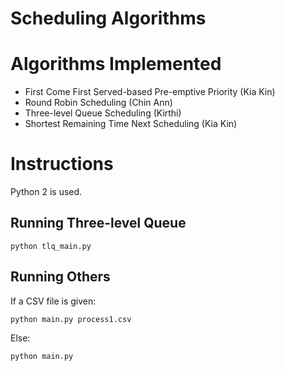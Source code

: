 # Scheduling Algorithms
# Algorithms Implemented
* First Come First Served-based Pre-emptive Priority (Kia Kin)
* Round Robin Scheduling (Chin Ann)
* Three-level Queue Scheduling (Kirthi)
* Shortest Remaining Time Next Scheduling (Kia Kin)

# Instructions
Python 2 is used.

## Running Three-level Queue
```
python tlq_main.py
```

## Running Others
If a CSV file is given:
```
python main.py process1.csv
```
Else:
```
python main.py
```
